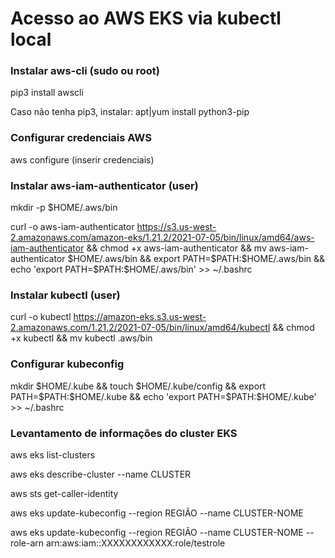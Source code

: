 # Acesso ao AWS EKS via kubectl local

### Instalar aws-cli (sudo ou root)
pip3 install awscli

Caso não tenha pip3, instalar:
apt|yum install python3-pip

### Configurar credenciais AWS

aws configure
(inserir credenciais)

### Instalar aws-iam-authenticator (user)

mkdir -p $HOME/.aws/bin

curl -o aws-iam-authenticator https://s3.us-west-2.amazonaws.com/amazon-eks/1.21.2/2021-07-05/bin/linux/amd64/aws-iam-authenticator && chmod +x aws-iam-authenticator && mv aws-iam-authenticator $HOME/.aws/bin && export PATH=$PATH:$HOME/.aws/bin && echo 'export PATH=$PATH:$HOME/.aws/bin' >> ~/.bashrc

### Instalar kubectl (user)

curl -o kubectl https://amazon-eks.s3.us-west-2.amazonaws.com/1.21.2/2021-07-05/bin/linux/amd64/kubectl && chmod +x kubectl && mv kubectl .aws/bin

### Configurar kubeconfig
mkdir $HOME/.kube && touch $HOME/.kube/config && export PATH=$PATH:$HOME/.kube && echo 'export PATH=$PATH:$HOME/.kube' >> ~/.bashrc

### Levantamento de informações do cluster EKS

aws eks list-clusters

aws eks describe-cluster --name CLUSTER

aws sts get-caller-identity


aws eks update-kubeconfig --region REGIÃO --name CLUSTER-NOME

aws eks update-kubeconfig --region REGIÃO --name CLUSTER-NOME --role-arn arn:aws:iam::XXXXXXXXXXXX:role/testrole
